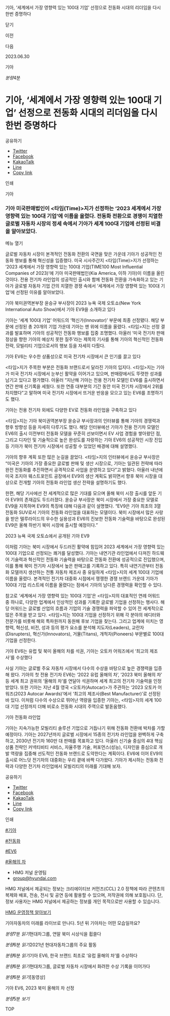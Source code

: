 기아, ‘세계에서 가장 영향력 있는 100대 기업’ 선정으로 전동화 시대의 리더임을 다시 한번 증명하다






닫기

이전

다음

2023.06.30

기아


*분량*4분

# 기아, ‘세계에서 가장 영향력 있는 100대 기업’ 선정으로 전동화 시대의 리더임을 다시 한번 증명하다

공유하기

* [Twitter](# "새창으로 열림")
* [Facebook](# "새창으로 열림")
* [KakaoTalk](# "새창으로 열림")
* [Line](# "새창으로 열림")
* [Copy link](#)

인쇄

기아



### 기아 미국판매법인이 <타임(Time)>지가 선정하는 ‘2023 세계에서 가장 영향력 있는 100대 기업’에 이름을 올렸다. 전동화 전환으로 경쟁이 치열한 글로벌 자동차 시장의 정세 속에서 기아가 세계 100대 기업에 선정된 비결을 알아보았다.

메뉴 열기




글로벌 자동차 시장이 본격적인 전동화 전환의 국면을 맞은 가운데 기아가 성공적인 전동화 행보를 통해 혁신성을 입증했다. 미국 시사주간지 <타임(Time)>지가 선정하는 ‘2023 세계에서 가장 영향력 있는 100대 기업(TIME100 Most Influential Companies of 2023)’에 기아 미국판매법인(Kia America, 이하 기아)이 이름을 올린 것이다. 전용 전기차 라인업의 성공적인 출시와 함께 전동화 전환을 가속화하고 있는 기아가 글로벌 자동차 기업 간의 치열한 경쟁 속에서 ‘세계에서 가장 영향력 있는 100대 기업’에 선정된 이유를 알아보았다.

기아 북미권역본부장 윤승규 부사장이 2023 뉴욕 국제 오토쇼(New York International Auto Show)에서 기아 EV9을 소개하고 있다

기아는 ‘세계 100대 기업’ 어워드의 ‘혁신가(Innovator)’ 부문에 최종 선정됐다. 해당 부문에 선정된 총 20개의 기업 가운데 기아는 맨 위에 이름을 올렸다. <타임>지는 선정 결과를 발표하며 기아의 성공적인 전동화 행보를 집중 조명했다. 아울러 ‘미국 전기차 판매 정상을 향한 기아의 예상치 못한 질주’라는 제목의 기사를 통해 기아의 혁신적인 전동화 전략, 모빌리티 기업으로서의 행보 등을 자세히 다뤘다.

기아 EV6는 우수한 상품성으로 미국 전기차 시장에서 큰 인기를 끌고 있다

<타임>지가 주목한 부분은 전동화 브랜드로서 달라진 기아의 입지다. <타임>지는 기아가 미국 전기차 시장에서 눈부신 활약을 이어가고 있으며, 판매량에서도 뚜렷한 성과를 남기고 있다고 평가했다. 아울러 “지난해 기아는 전용 전기차 모델인 EV6를 출시하면서 연간 판매 신기록을 세웠다. 또한 연중 대부분의 기간 동안 미국 전기차 시장에서 2위를 차지했다”고 말하며 미국 전기차 시장에서 뜨거운 반응을 모으고 있는 EV6를 조명하기도 했다.

기아는 전용 전기차 외에도 다양한 EV로 전동화 라인업을 구축하고 있다

<타임>지는 기아 북미권역본부장 윤승규 부사장과의 인터뷰를 통해 기아의 경쟁력과 향후 방향성 등을 자세히 다루기도 했다. 해당 인터뷰에선 기아가 전용 전기차 모델인 EV6의 출시 이전부터 전동화 모델을 꾸준히 선보이면서 EV 사업 경험을 쌓아왔던 점, 그리고 디자인 및 기술적으로 높은 완성도를 자랑하는 기아 EV6의 성공적인 시장 진입 등 기아가 북미 전기차 시장에서 성공할 수 있었던 배경에 대해 설명했다.



기아의 향후 계획 또한 많은 눈길을 끌었다. <타임>지의 인터뷰에서 윤승규 부사장은 “미국은 기아의 가장 중요한 글로벌 판매 및 생산 시장으로, 기아는 일관된 전략에 따라 완전 전동화를 추진하면서 공격적으로 사업을 운영하고 있다”고 밝혔다. 아울러 내년에 미국 조지아 웨스트포인트 공장에서 EV9의 생산 계획도 밝히면서 향후 북미 시장을 대상으로 전개할 기아의 전동화 라인업 생산 전략을 설명하기도 했다.

한편, 해당 기사에선 전 세계적으로 많은 기대를 모으며 올해 북미 시장 출시를 앞둔 기아 EV9의 존재감도 두드러졌다. 윤승규 부사장은 북미 시장에서 가장 중요한 모델로 EV9을 지목하며 EV9의 특징에 대해 다음과 같이 설명했다. “EV9은 기아 최초의 3열 전동화 SUV로서 기아의 전동화 라인업을 대표하는 모델이다. 북미 시장에서 많은 사랑을 받은 텔루라이드의 우수한 실용성과 EV6의 진보한 전동화 기술력을 바탕으로 완성된 EV9은 올해 하반기 북미 시장에 출시할 예정이다.”

2023 뉴욕 국제 오토쇼에서 공개된 기아 EV9

이처럼 기아는 북미 시장에서 두드러진 활약에 힘입어 2023 세계에서 가장 영향력 있는 100대 기업으로 선정되는 쾌거를 달성했다. 기아는 내연기관 라인업에서 다져진 하드웨어 기술력과 혁신적인 전동화 기술력을 바탕으로 전동화 전환에 성공적으로 진입했으며, 이를 통해 북미 전기차 시장에서 높은 판매고를 기록하고 있다. 특히 내연기관부터 전동화 모델까지 생산하는 전통 자동차 제조사 중 유일하게 <타임>지의 세계 100대 기업에 이름을 올렸다. 본격적인 전기차 대중화 시점에서 쟁쟁한 경쟁 브랜드 가운데 기아가 100대 기업 리스트에 이름을 올렸다는 점에서 기아의 남다른 경쟁력을 확인할 수 있다.

참고로 ‘세계에서 가장 영향력 있는 100대 기업’은 <타임>지의 대표적인 연례 어워드 중 하나로, 다양한 업계에서 인상적인 성과를 기록한 글로벌 기업을 선정하는 행사다. 해당 어워드는 글로벌 산업의 흐름과 기업의 기술 경쟁력을 파악할 수 있어 전 세계적으로 많은 주목을 받고 있다. <타임>지는 100대 기업을 선정하기 위해 각 분야의 에디터와 전문가를 비롯해 해외 특파원까지 동원해 후보 기업을 찾는다. 그리고 업계에 미치는 영향력, 혁신성, 비전, 성과 등의 평가 요소를 분석해 지도자(Leaders), 교란자(Disrupters), 혁신가(Innovators), 거물(Titans), 개척자(Pioneers) 부문별로 100대 기업을 선정한다.

기아 EV6는 유럽 및 북미 올해의 차를 석권, 기아는 오토카 어워즈에서 ‘최고의 제조사’를 수상했다

사실 기아는 글로벌 주요 자동차 시장에서 다수의 수상을 바탕으로 높은 경쟁력을 입증해 왔다. 기아의 첫 전용 전기차 EV6는 ‘2022 유럽 올해의 차’, ‘2023 북미 올해의 차’ 등 세계 최고 권위의 ‘올해의 차’를 연달아 석권하며 세계 최고의 전기차 기술력을 인정받았다. 또한 기아는 지난 4월 영국 <오토카(Autocar)>가 주관하는 ‘2023 오토카 어워즈(2023 Autocar Awards)’에서 ‘최고의 제조사(Best Manufacturer)’로 선정된 바 있다. 이처럼 다수의 수상으로 뛰어난 역량을 입증한 기아는, <타임>지의 세계 100대 기업 선정까지 더해 비로소 전동화 시대의 주역으로 발돋움했다.

기아 전동화 라인업



기아는 지속가능한 모빌리티 솔루션 기업으로 거듭나기 위해 전동화 전환에 박차를 가할 예정이다. 기아는 2027년까지 글로벌 시장에서 15종의 전기차 라인업을 완벽하게 구축하고, 2030년 전기차 160만 대 판매를 목표하고 있다. 아울러 신기술 중심의 4대 핵심 상품 전략인 커넥티비티 서비스, 자율주행 기술, 퍼포먼스(성능), 디자인을 중심으로 개발 역량을 집중해 선도적인 전동화 브랜드로 도약한다는 계획이다. EV6에 이어 EV9의 출시로 어느덧 전기차의 대중화는 우리 곁에 바짝 다가왔다. 기아가 제시하는 전동화 전략과 다양한 전기차 라인업에서 모빌리티의 미래를 기대해 보자.



공유하기

* [Twitter](# "새창으로 열림")
* [Facebook](# "새창으로 열림")
* [KakaoTalk](# "새창으로 열림")
* [Line](# "새창으로 열림")
* [Copy link](#)

인쇄

[#기아](/tag/723)

[#전동화](/tag/1073)

[#EV6](/tag/960)

[#올해의 차](/tag/1592)



* HMG 저널 운영팀
* [group@hyundai.com](mailto:group@hyundai.com)

HMG 저널에서 제공되는 정보는 크리에이티브 커먼즈(CCL) 2.0 정책에 따라 콘텐츠의 복제와 배포, 전송, 전시 및 공연 등에 활용할 수 있으며, 저작권에 의해 보호됩니다.
단, 정보 사용자는 HMG 저널에서 제공하는 정보를 개인 목적으로만 사용할 수 있습니다.

[HMG 운영정책 알아보기](/footer/operationRegist)

기아자동차의 미래를 라이브로 만나다. 5년 뒤 기아차는 어떤 모습일까요?

*분량*7분 *읽기*현대차그룹, 연말 북미 시상식을 휩쓸다

*분량*6분 *읽기*2021년 현대자동차그룹의 주요 활동

*분량*6분 *읽기*기아 EV6, 한국 브랜드 최초로 ‘유럽 올해의 차’를 수상하다

*분량*6분 *읽기*현대차그룹, 글로벌 자동차 시장에서 화려한 수상 기록을 이어가다

*분량*6분 *읽기*[동영상]

기아 EV6, 2023 북미 올해의 차 선정

*분량*5분 *보기*

TOP